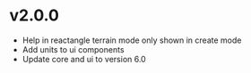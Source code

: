 # v2.0.0

- Help in reactangle terrain mode only shown in create mode
- Add units to ui components
- Update core and ui to version 6.0

